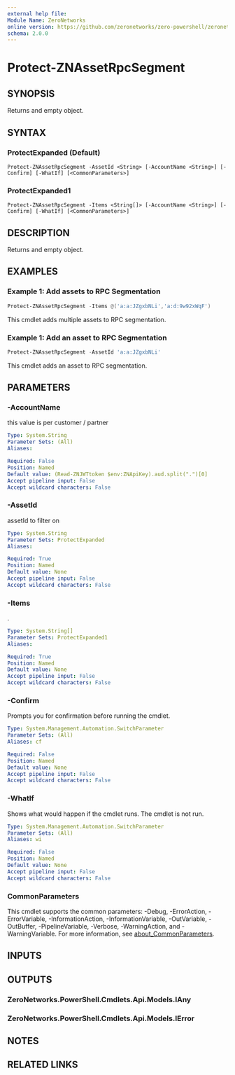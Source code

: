 ```yaml
---
external help file:
Module Name: ZeroNetworks
online version: https://github.com/zeronetworks/zero-powershell/zeronetworks/protect-znassetrpcsegment
schema: 2.0.0
---
```


# Protect-ZNAssetRpcSegment

## SYNOPSIS
Returns and empty object.

## SYNTAX

### ProtectExpanded (Default)
```
Protect-ZNAssetRpcSegment -AssetId <String> [-AccountName <String>] [-Confirm] [-WhatIf] [<CommonParameters>]
```

### ProtectExpanded1
```
Protect-ZNAssetRpcSegment -Items <String[]> [-AccountName <String>] [-Confirm] [-WhatIf] [<CommonParameters>]
```

## DESCRIPTION
Returns and empty object.

## EXAMPLES

### Example 1: Add assets to RPC Segmentation
```powershell
Protect-ZNAssetRpcSegment -Items @('a:a:JZgxbNLi','a:d:9w92xWqF')
```

This cmdlet adds multiple assets to RPC segmentation.

### Example 1: Add an asset to RPC Segmentation
```powershell
Protect-ZNAssetRpcSegment -AssetId 'a:a:JZgxbNLi'
```

This cmdlet adds an asset to RPC segmentation.

## PARAMETERS

### -AccountName
this value is per customer / partner

```yaml
Type: System.String
Parameter Sets: (All)
Aliases:

Required: False
Position: Named
Default value: (Read-ZNJWTtoken $env:ZNApiKey).aud.split(".")[0]
Accept pipeline input: False
Accept wildcard characters: False
```

### -AssetId
assetId to filter on

```yaml
Type: System.String
Parameter Sets: ProtectExpanded
Aliases:

Required: True
Position: Named
Default value: None
Accept pipeline input: False
Accept wildcard characters: False
```

### -Items
.

```yaml
Type: System.String[]
Parameter Sets: ProtectExpanded1
Aliases:

Required: True
Position: Named
Default value: None
Accept pipeline input: False
Accept wildcard characters: False
```

### -Confirm
Prompts you for confirmation before running the cmdlet.

```yaml
Type: System.Management.Automation.SwitchParameter
Parameter Sets: (All)
Aliases: cf

Required: False
Position: Named
Default value: None
Accept pipeline input: False
Accept wildcard characters: False
```

### -WhatIf
Shows what would happen if the cmdlet runs.
The cmdlet is not run.

```yaml
Type: System.Management.Automation.SwitchParameter
Parameter Sets: (All)
Aliases: wi

Required: False
Position: Named
Default value: None
Accept pipeline input: False
Accept wildcard characters: False
```

### CommonParameters
This cmdlet supports the common parameters: -Debug, -ErrorAction, -ErrorVariable, -InformationAction, -InformationVariable, -OutVariable, -OutBuffer, -PipelineVariable, -Verbose, -WarningAction, and -WarningVariable. For more information, see [about_CommonParameters](http://go.microsoft.com/fwlink/?LinkID=113216).

## INPUTS

## OUTPUTS

### ZeroNetworks.PowerShell.Cmdlets.Api.Models.IAny

### ZeroNetworks.PowerShell.Cmdlets.Api.Models.IError

## NOTES

## RELATED LINKS

